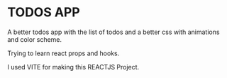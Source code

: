 # TODOS APP

A better todos app with the list of todos and a better css with animations and color scheme.

Trying to learn react props and hooks.

I used VITE for making this REACTJS Project.